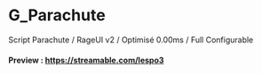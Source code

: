 # G_Parachute
Script Parachute / RageUI v2 / Optimisé 0.00ms / Full Configurable

#### Preview : https://streamable.com/lespo3
